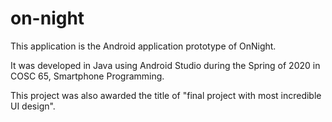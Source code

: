 # on-night

This application is the Android application prototype of OnNight. 

It was developed in Java using Android Studio during the Spring of 2020 in COSC 65, Smartphone Programming. 

This project was also awarded the title of "final project with most incredible UI design". 

